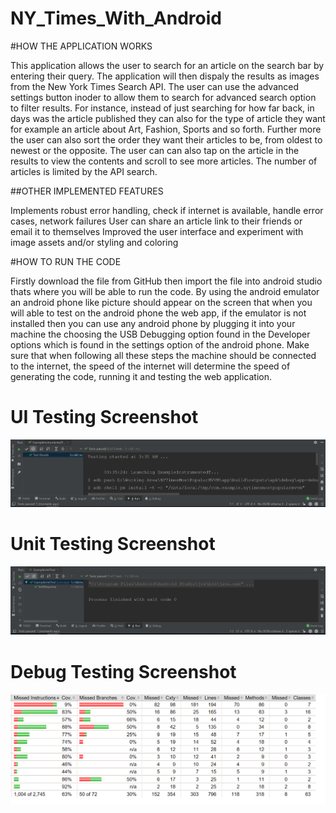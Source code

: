 # NY_Times_With_Android

#HOW THE APPLICATION WORKS

This application allows the user to search for an article on the search bar by entering their query. The application will then dispaly the results as images from the New York Times Search API. The user can use the advanced settings button inoder to allow them to search for advanced search option to filter results. For instance, instead of just searching for how far back, in days was the article published they can also for the type of article they want for example an article about Art, Fashion, Sports and so forth. Further more the user can also sort the order they want their articles to be, from oldest to newest or the opposite. The user can can also tap on the article in the results to view the contents and scroll to see more articles. The number of articles is limited by the API search.

##OTHER IMPLEMENTED FEATURES

Implements robust error handling, check if internet is available, handle error cases, network failures User can share an article link to their friends or email it to themselves Improved the user interface and experiment with image assets and/or styling and coloring

#HOW TO RUN THE CODE

Firstly download the file from GitHub then import the file into android studio thats where you will be able to run the code. By using the android emulator an android phone like picture should appear on the screen that when you will able to test on the android phone the web app, if the emulator is not installed then you can use any android phone by plugging it into your machine the choosing the USB Debugging option found in the Developer options which is found in the settings option of the android phone. Make sure that when following all these steps the machine should be connected to the internet, the speed of the internet will determine the speed of generating the code, running it and testing the web application.


# UI Testing Screenshot
![alt text](https://github.com/Petunia20/NY_Times_With_Android/blob/56a8778b86387840a7af35d0567dfd3d6a262c6a/NY%20Times%20With%20Android/screenshots/UITestScreenshot.png?raw=true)



# Unit Testing Screenshot
![alt text](https://github.com/Petunia20/NY_Times_With_Android/blob/56a8778b86387840a7af35d0567dfd3d6a262c6a/NY%20Times%20With%20Android/screenshots/UnitTestScreenshot.png?raw=true)



# Debug Testing Screenshot
![alt text](https://github.com/Petunia20/NY_Times_With_Android/blob/main/NY%20Times%20With%20Android/screenshots/CoverageReportScreenshotDebug.png?raw=true)
